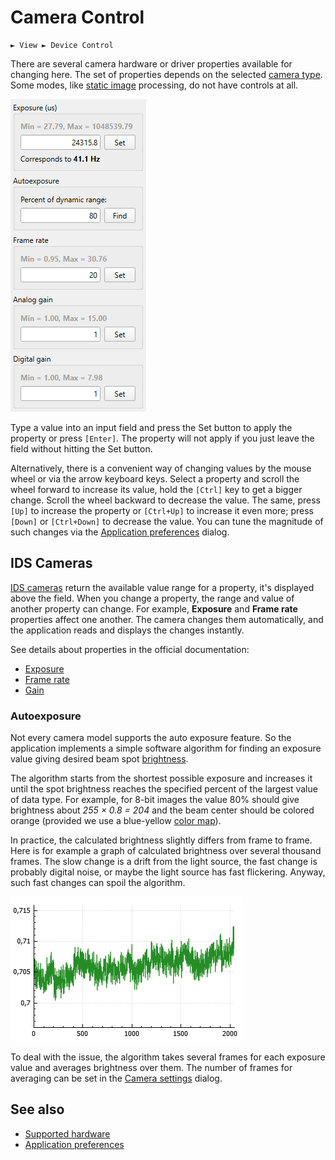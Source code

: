 # Camera Control

```
► View ► Device Control
```

There are several camera hardware or driver properties available for changing here. The set of properties depends on the selected [camera type](./hardware.md). Some modes, like [static image](./static_img.md) processing, do not have controls at all.

![Screenshot](./img/cam_control.png)

Type a value into an input field and press the Set button to apply the property or press `[Enter]`. The property will not apply if you just leave the field without hitting the Set button.

Alternatively, there is a convenient way of changing values by the mouse wheel or via the arrow keyboard keys. Select a property and scroll the wheel forward to increase its value, hold the `[Ctrl]` key to get a bigger change. Scroll the wheel backward to decrease the value. The same, press `[Up]` to increase the property or `[Ctrl+Up]` to increase it even more; press `[Down]` or `[Ctrl+Down]` to decrease the value. You can tune the magnitude of such changes via the [Application preferences](./app_settings_hard.md) dialog.

## IDS Cameras

[IDS cameras](./app_settings_ids.md) return the available value range for a property, it's displayed above the field. When you change a property, the range and value of another property can change. For example, **Exposure** and **Frame rate** properties affect one another. The camera changes them automatically, and the application reads and displays the changes instantly.

See details about properties in the official documentation:

- [Exposure](https://www.1stvision.com/cameras/IDS/IDS-manuals/en/exposure-time.html)
- [Frame rate](https://www.1stvision.com/cameras/IDS/IDS-manuals/en/acquisition-frame-rate.html)
- [Gain](https://www.1stvision.com/cameras/IDS/IDS-manuals/en/gain-selector.html)

### Autoexposure

Not every camera model supports the auto exposure feature. So the application implements a simple software algorithm for finding an exposure value giving desired beam spot [brightness](./brightness.md).

The algorithm starts from the shortest possible exposure and increases it until the spot brightness reaches the specified percent of the largest value of data type. For example, for 8-bit images the value 80% should give brightness about *255 × 0.8 = 204* and the beam center should be colored orange (provided we use a blue-yellow [color map](./color_map.md)).

In practice, the calculated brightness slightly differs from frame to frame. Here is for example a graph of calculated brightness over several thousand frames. The slow change is a drift from the light source, the fast change is probably digital noise, or maybe the light source has fast flickering. Anyway, such fast changes can spoil the algorithm.

![Brightness](./img/brightness_1.png)

To deal with the issue, the algorithm takes several frames for each exposure value and averages brightness over them. The number of frames for averaging can be set in the [Camera settings](./cam_settings_opts.md#autoexposure) dialog.

## See also

- [Supported hardware](./hardware.md)
- [Application preferences](./app_settings_hard.md)

&nbsp;
